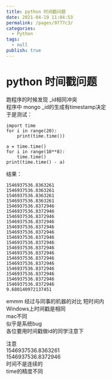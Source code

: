 ```yaml
---
title: python 时间戳问题
date: 2021-04-19 11:04:53
permalink: /pages/9777c3/
categories: 
  - Python
tags: 
  - null
publish: true
---
```

# python 时间戳问题  

跑程序的时候发现 _id相同冲突    
程序中  mongo _id的生成有timestamp决定    
于是测试：    
```    
import time    
for i in range(20):    
    print(time.time())    
    
a = time.time()    
for i in range(10**8):    
    time.time()    
print(time.time() - a)    
```    
结果：    
```    
1546937536.8363261    
1546937536.8363261    
1546937536.8363261    
1546937536.8363261    
1546937536.8372946    
1546937536.8372946    
1546937536.8372946    
1546937536.8372946    
1546937536.8372946    
1546937536.8372946    
1546937536.8372946    
1546937536.8372946    
1546937536.8372946    
1546937536.8372946    
1546937536.8372946    
1546937536.8372946    
1546937536.8372946    
1546937536.8372946    
1546937536.8372946    
1546937536.8372946    
9.680140972137451    
```    
emmm  经过与同事的机器的对比  短时间内      
Windows上时间戳是相同    
mac不同     
似乎是系统bug    
各位要用时间戳做id的同学注意下    
    
注意     
1546937536.8363261    
1546937536.8372946    
时间不是连续的     
time的精度不同    

